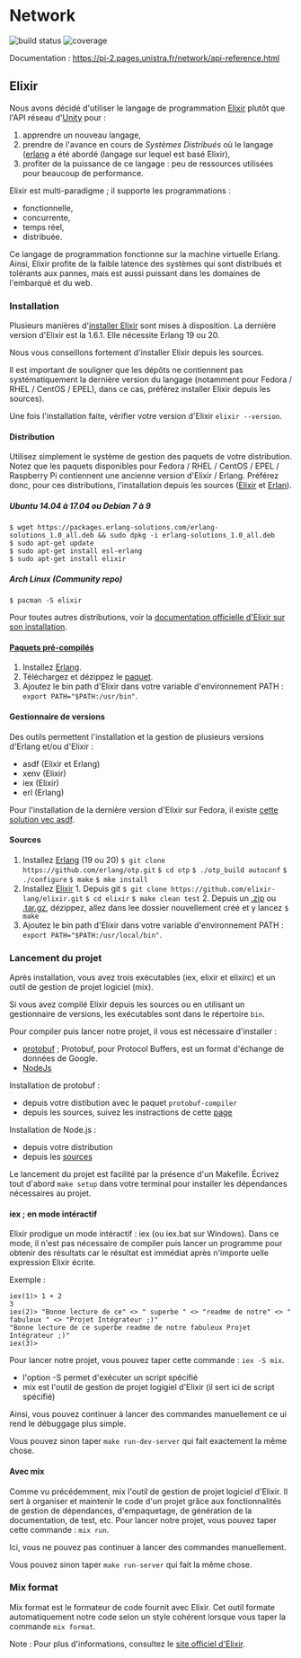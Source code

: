Network
=======

![build status](https://git.unistra.fr/pi-2/network/badges/master/build.svg)
![coverage](https://git.unistra.fr/pi-2/network/badges/master/coverage.svg?job=release)

Documentation : https://pi-2.pages.unistra.fr/network/api-reference.html


## Elixir

Nous avons décidé d'utiliser le langage de programmation [Elixir](https://elixir-lang.org) plutôt que l'API réseau d'[Unity](https://unity3d.com/fr/) pour :

  1. apprendre un nouveau langage,
  2. prendre de l'avance en cours de _Systèmes Distribués_ où le langage ([erlang](http://www.erlang.org/) a été abordé (langage sur lequel est basé Elixir),
  3. profiter de la puissance de ce langage : peu de ressources utilisées pour beaucoup de performance.

Elixir est multi-paradigme ; il supporte les programmations :

  * fonctionnelle,
  * concurrente,
  * temps réel,
  * distribuée.

Ce langage de programmation fonctionne sur la machine virtuelle Erlang.
Ainsi, Elixir profite de la faible latence des systèmes qui sont distribués et tolérants aux pannes, mais est aussi puissant dans les domaines de l'embarqué et du web.

### Installation

Plusieurs manières d'[installer Elixir](https://elixir-lang.org/install.html) sont mises à disposition.
La dernière version d'Elixir est la 1.6.1. Elle nécessite Erlang 19 ou 20.

Nous vous conseillons fortement d'installer Elixir depuis les sources.

Il est important de souligner que les dépôts ne contiennent pas systématiquement la dernière version du langage (notamment pour Fedora / RHEL / CentOS / EPEL), dans ce cas, préférez installer Elixir depuis les sources).

Une fois l'installation faite, vérifier votre version d'Elixir `elixir --version`.

#### Distribution

Utilisez simplement le système de gestion des paquets de votre distribution.
Notez que les paquets disponibles pour Fedora / RHEL / CentOS / EPEL / Raspberry Pi contiennent une ancienne version d'Elixir / Erlang. Préférez donc, pour ces distributions, l'installation depuis les sources ([Elixir](https://github.com/elixir-lang/elixir) et [Erlan](https://github.com/erlang/otp)).

##### Ubuntu 14.04 à 17.04 ou Debian 7 à 9

```
$ wget https://packages.erlang-solutions.com/erlang-solutions_1.0_all.deb && sudo dpkg -i erlang-solutions_1.0_all.deb
$ sudo apt-get update
$ sudo apt-get install esl-erlang
$ sudo apt-get install elixir
```

##### Arch Linux (Community repo)
```
$ pacman -S elixir
```

Pour toutes autres distributions, voir la [documentation officielle d'Elixir sur son installation](https://elixir-lang.org/install.html#distributions).

#### [Paquets pré-compilés](https://elixir-lang.org/install.html#precompiled-package)

  1. Installez [Erlang](http://erlang.org/doc/installation_guide/INSTALL.html).
  2. Téléchargez et dézippez le [paquet](https://github.com/elixir-lang/elixir/releases/download/v1.6.1/Precompiled.zip).
  3. Ajoutez le bin path d'Elixir dans votre variable d'environnement PATH : `export PATH="$PATH:/usr/bin"`.

#### Gestionnaire de versions

Des outils permettent l'installation et la gestion de plusieurs versions d'Erlang et/ou d'Elixir :

  * asdf (Elixir et Erlang)
  * xenv (Elixir)
  * iex (Elixir)
  * erl (Erlang)

Pour l'installation de la dernière version d'Elixir sur Fedora, il existe [cette solution vec asdf](https://github.com/asdf-vm/asdf).

#### Sources

  1. Installez [Erlang](https://github.com/erlang/otp) (19 ou 20)
  `$ git clone https://github.com/erlang/otp.git`
  `$ cd otp`
  `$ ./otp_build autoconf`
  `$ ./configure`
  `$ make`
  `$ mke install`
  2. Installez [Elixir](https://elixir-lang.org/install.html#compiling-from-source-unix-and-mingw)
    1. Depuis git
  `$ git clone https://github.com/elixir-lang/elixir.git`
  `$ cd elixir`
  `$ make clean test`
    2. Depuis un [.zip](https://github.com/elixir-lang/elixir/archive/v1.6.1.zip) ou [.tar.gz](https://github.com/elixir-lang/elixir/archive/v1.6.1.tar.gz), dézippez, allez dans lee dossier nouvellement créé et y lancez `$ make`
  3. Ajoutez le bin path d'Elixir dans votre variable d'environnement PATH : `export PATH="$PATH:/usr/local/bin"`.

### Lancement du projet

Après installation, vous avez trois exécutables (iex, elixir et elixirc) et un outil de gestion de projet logiciel (mix).

Si vous avez compilé Elixir depuis les sources ou en utilisant un gestionnaire de versions, les exécutables sont dans le répertoire `bin`.

Pour compiler puis lancer notre projet, il vous est nécessaire d'installer :

  * [protobuf](https://github.com/google/protobuf) ; Protobuf, pour Protocol Buffers, est un format d'échange de données de Google.
  * [NodeJs](https://nodejs.org/en/download/)

Installation de protobuf :

  * depuis votre distibution avec le paquet `protobuf-compiler`
  * depuis les sources, suivez les instractions de cette [page](https://github.com/google/protobuf/blob/master/src/README.md)


Installation de Node.js :

  * depuis votre distribution
  * depuis les [sources](https://nodejs.org/en/download/)

Le lancement du projet est facilité par la présence d'un Makefile.
Écrivez tout d'abord `make setup` dans votre terminal pour installer les dépendances nécessaires au projet.


#### iex ; en mode intéractif

Elixir prodigue un mode intéractif : iex (ou iex.bat sur Windows).
Dans ce mode, il n'est pas nécessaire de compiler puis lancer un programme pour obtenir des résultats car le résultat est immédiat après n'importe uelle expression Elixir écrite.

Exemple :
```
iex(1)> 1 + 2
3
iex(2)> "Bonne lecture de ce" <> " superbe " <> "readme de notre" <> " fabuleux " <> "Projet Intégrateur ;)"
"Bonne lecture de ce superbe readme de notre fabuleux Projet Intégrateur ;)"
iex(3)>
```

Pour lancer notre projet, vous pouvez taper cette commande : `iex -S mix`.
  * l'option -S permet d'exécuter un script spécifié
  * mix est l'outil de gestion de projet logigiel d'Elixir (il sert ici de script spécifié)

Ainsi, vous pouvez continuer à lancer des commandes manuellement ce ui rend le débuggage plus simple.

Vous pouvez sinon taper `make run-dev-server` qui fait exactement la même chose.


#### Avec mix

Comme vu précédemment, mix l'outil de gestion de projet logiciel d'Elixir.
Il sert à organiser et maintenir le code d'un projet grâce aux fonctionnalités de gestion de dépendances, d'empaquetage, de génération de la documentation, de test, etc.
Pour lancer notre projet, vous pouvez taper cette commande : `mix run`.

Ici, vous ne pouvez pas continuer à lancer des commandes manuellement.

Vous pouvez sinon taper `make run-server` qui fait la même chose.

### Mix format

Mix format est le formateur de code fournit avec Elixir.
Cet outil formate automatiquement notre code selon un style cohérent lorsque vous taper la commande `mix format`.


Note : Pour plus d'informations, consultez le [site officiel d'Elixir](https://elixir-lang.org/).

